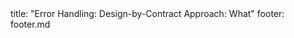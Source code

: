 <frontmatter>
title: "Error Handling: Design-by-Contract Approach: What"
footer: footer.md
</frontmatter>

<include src="unit-inPage-asFlat.md" boilerplate />